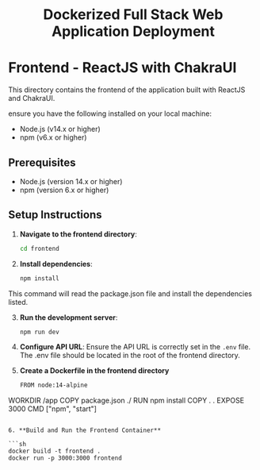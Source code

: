 <h1 align="center" id="title">Dockerized Full Stack Web Application Deployment</h1>

# Frontend - ReactJS with ChakraUI

This directory contains the frontend of the application built with ReactJS and ChakraUI.

<p id="description"> ensure you have the following installed on your local machine:

- Node.js (v14.x or higher)
- npm (v6.x or higher)
    
## Prerequisites

- Node.js (version 14.x or higher)
- npm (version 6.x or higher)

## Setup Instructions

1. **Navigate to the frontend directory**:
    ```sh
    cd frontend
    ```

2. **Install dependencies**:
    ```sh
    npm install
    ```

This command will read the package.json file and install the dependencies listed.

3. **Run the development server**:
    ```sh
    npm run dev
    ```

4. **Configure API URL**:
   Ensure the API URL is correctly set in the `.env` file. The .env file should be located in the root of the frontend directory.

5. **Create a Dockerfile in the frontend directory**
   ```sh
   FROM node:14-alpine
WORKDIR /app
COPY package.json ./
RUN npm install
COPY . .
EXPOSE 3000
CMD ["npm", "start"]
```

6. **Build and Run the Frontend Container**

```sh
docker build -t frontend .
docker run -p 3000:3000 frontend
```


